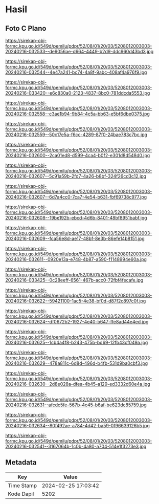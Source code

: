 # Hasil

## Foto C Plano

https://sirekap-obj-formc.kpu.go.id/549d/pemilu/pdpr/52/08/01/20/03/5208012003003-20240216-032533--de9056ae-d664-4449-b2d9-ddc960d43bd3.jpg

https://sirekap-obj-formc.kpu.go.id/549d/pemilu/pdpr/52/08/01/20/03/5208012003003-20240216-032544--4e47a241-bc74-4a8f-9abc-408af4a976f9.jpg

https://sirekap-obj-formc.kpu.go.id/549d/pemilu/pdpr/52/08/01/20/03/5208012003003-20240216-033420--e6c830a0-2123-4837-8bc0-781ddcda5553.jpg

https://sirekap-obj-formc.kpu.go.id/549d/pemilu/pdpr/52/08/01/20/03/5208012003003-20240216-032558--c3ae1b94-9b84-4c5a-bb63-e5bf6dbe0375.jpg

https://sirekap-obj-formc.kpu.go.id/549d/pemilu/pdpr/52/08/01/20/03/5208012003003-20240216-032559--50c17e5a-f6cc-4289-87f0-24bae783c7bc.jpg

https://sirekap-obj-formc.kpu.go.id/549d/pemilu/pdpr/52/08/01/20/03/5208012003003-20240216-032600--2ca01ed8-d599-4ca4-b0f2-e301d8d548d0.jpg

https://sirekap-obj-formc.kpu.go.id/549d/pemilu/pdpr/52/08/01/20/03/5208012003003-20240216-032607--5c91a59b-2fd7-4a26-b8bf-324f26cd3c12.jpg

https://sirekap-obj-formc.kpu.go.id/549d/pemilu/pdpr/52/08/01/20/03/5208012003003-20240216-032607--6d7a4cc0-7ca7-4e54-b631-fbf69738c977.jpg

https://sirekap-obj-formc.kpu.go.id/549d/pemilu/pdpr/52/08/01/20/03/5208012003003-20240216-032608--19be192b-ebcd-4d6b-8401-48bf8951babf.jpg

https://sirekap-obj-formc.kpu.go.id/549d/pemilu/pdpr/52/08/01/20/03/5208012003003-20240216-032609--fca56e8d-ae17-48bf-8e3b-86efe14b8151.jpg

https://sirekap-obj-formc.kpu.go.id/549d/pemilu/pdpr/52/08/01/20/03/5208012003003-20240216-032611--0920e13a-e748-4b87-a590-f1148994e60a.jpg

https://sirekap-obj-formc.kpu.go.id/549d/pemilu/pdpr/52/08/01/20/03/5208012003003-20240216-033425--0c28eeff-6561-467b-acc0-72fbf4fecafe.jpg

https://sirekap-obj-formc.kpu.go.id/549d/pemilu/pdpr/52/08/01/20/03/5208012003003-20240216-032622--59421100-1ac5-4e38-bf0d-d87f2c897c0f.jpg

https://sirekap-obj-formc.kpu.go.id/549d/pemilu/pdpr/52/08/01/20/03/5208012003003-20240216-032624--df0672b2-1927-4e40-b647-ffe8ad44e4ed.jpg

https://sirekap-obj-formc.kpu.go.id/549d/pemilu/pdpr/52/08/01/20/03/5208012003003-20240216-032625--1cb4a4f8-b243-475b-bd69-12fb43cf049a.jpg

https://sirekap-obj-formc.kpu.go.id/549d/pemilu/pdpr/52/08/01/20/03/5208012003003-20240216-032629--478a811c-6d8d-496d-b4fb-531d9ba0cbf3.jpg

https://sirekap-obj-formc.kpu.go.id/549d/pemilu/pdpr/52/08/01/20/03/5208012003003-20240216-032630--2d8e028a-dfea-4b45-a129-ed3332d60e4a.jpg

https://sirekap-obj-formc.kpu.go.id/549d/pemilu/pdpr/52/08/01/20/03/5208012003003-20240216-032631--afcdc5fe-567b-4c45-b6af-be623dc85759.jpg

https://sirekap-obj-formc.kpu.go.id/549d/pemilu/pdpr/52/08/01/20/03/5208012003003-20240216-032634--80f492ae-a784-4d42-ba59-0f96639126b5.jpg

https://sirekap-obj-formc.kpu.go.id/549d/pemilu/pdpr/52/08/01/20/03/5208012003003-20240216-032541--3167064b-1c0b-4a80-a704-514e1f3273e3.jpg


## Metadata

| Key        | Value               |
| ---------- | ------------------- |
| Time Stamp | 2024-02-25 17:03:42 |
| Kode Dapil | 5202                |



